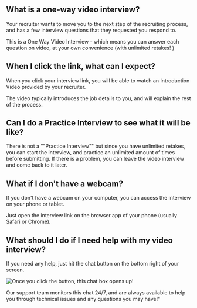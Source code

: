 ## What is a one-way video interview?

Your recruiter wants to move you to the next step of the recruiting process, and has a few interview questions that they requested you respond to.

This is a One Way Video Interview - which means you can answer each question on video, at your own convenience (with unlimited retakes! )

## When I click the link, what can I expect?

When you click your interview link, you will be able to watch an Introduction Video provided by your recruiter.

The video typically introduces the job details to you, and will explain the rest of the process.

## Can I do a Practice Interview to see what it will be like?

There is not a ""Practice Interview"" but since you have unlimited retakes, you can start the interview, and practice an unlimited amount of times before submitting. If there is a problem, you can leave the video interview and come back to it later.

## What if I don't have a webcam?

If you don't have a webcam on your computer, you can access the interview on your phone or tablet.

Just open the interview link on the browser app of your phone (usually Safari or Chrome).

## What should I do if I need help with my video interview?

If you need any help, just hit the chat button on the bottom right of your screen.

![Once you click the button, this chat box opens up!](https://storage.crisp.chat/users/helpdesk/website/96ec5e572d82d800/image_1xo8ly.png)

Our support team monitors this chat 24/7, and are always available to help you through technical issues and any questions you may have!"
